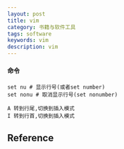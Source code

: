 ```yaml
---
layout: post
title: vim
category: 书籍与软件工具
tags: software
keywords: vim
description: vim
---
```


#### 命令

```
set nu # 显示行号(或者set number)
set nonu # 取消显示行号(set nonumber)
```

```
A 转到行尾,切换到插入模式
I 转到行首,切换到插入模式
```

## Reference
